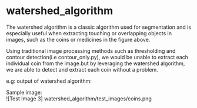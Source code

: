 # watershed_algorithm

The watershed algorithm is a classic algorithm used for segmentation and is especially useful when extracting 
touching or overlapping objects in images, such as the coins or medicines in the figure above.

Using traditional image processing methods such as thresholding and contour detection(i.e contour_only.py), 
we would be unable to extract each individual coin from the image.but by leveraging the watershed algorithm, 
we are able to detect and extract each coin  without a problem.

e.g: output of watershed algorithm:<br>

Sample image:<br>
![Test Image 3] watershed_algorithm/test_images/coins.png 
